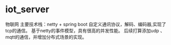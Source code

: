 # iot_server
物联网
主要技术栈：netty + spring boot
自定义通讯协议，解码、编码器,实现了tcp的通信。
基于netty的事件模型，具有很高的并发性能。
后续打算添加udp 、mqtt的通信，并增加分布式场景的实现。
